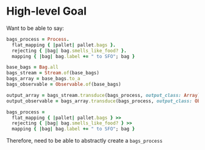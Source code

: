 
# High-level Goal

Want to be able to say:

```ruby
bags_process = Process.
  flat_mapping { |pallet| pallet.bags }.
  rejecting { |bag| bag.smells_like_food? }.
  mapping { |bag| bag.label += " to SFO"; bag }

base_bags = Bag.all
bags_stream = Stream.of(base_bags)
bags_array = base_bags.to_a
bags_observable = Observable.of(base_bags)

output_array = bags_stream.transduce(bags_process, output_class: Array)
output_observable = bags_array.transduce(bags_process, output_class: Observable)
```

```ruby
bags_process =
  flat_mapping { |pallet| pallet.bags } >>
  rejecting { |bag| bag.smells_like_food? } >>
  mapping { |bag| bag.label += " to SFO"; bag }
```

Therefore, need to be able to abstractly create a `bags_process`
